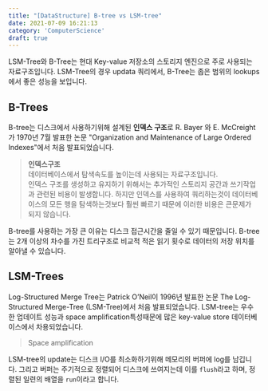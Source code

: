 ```yaml
---
title: "[DataStructure] B-tree vs LSM-tree"
date: 2021-07-09 16:21:13
category: 'ComputerScience'
draft: true
---
```


LSM-Tree와 B-Tree는 현대 Key-value 저장소의 스토리지 엔진으로 주로 사용되는 자료구조입니다. LSM-Tree의 경우 updata 쿼리에서, B-Tree는 좁은 범위의 lookups에서 좋은 성능을 보입니다.

## B-Trees
B-tree는 디스크에서 사용하기위해 설계된 **인덱스 구조**로 R. Bayer 와 E. McCreight가 1970년 7월 발표한 논문 "Organization and Maintenance of Large Ordered Indexes"에서 처음 발표되었습니다.

>**인덱스구조**  
> 데이터베이스에서 탐색속도를 높이는데 사용되는 자료구조입니다.  
> 인덱스 구조를 생성하고 유지하기 위해서는 추가적인 스토리지 공간과 쓰기작업과 관련된 비용이 발생합니다. 하지만 인덱스를 사용하여 쿼리하는것이 데이터베이스의 모든 행을 탐색하는것보다 훨씬 빠르기 때문에 이러한 비용은 큰문제가 되지 않습니다.

B-tree를 사용하는 가장 큰 이유는 디스크 접근시간을 줄일 수 있기 때문입니다. B-tree는 2개 이상의 차수를 가진 트리구조로 비교적 적은 읽기 횟수로 데이터의 저장 위치를 알아낼 수 있습니다.  



## LSM-Trees
Log-Structured Merge Tree는 Patrick O’Neil이 1996년 발표한 논문 The Log-Structured Merge-Tree (LSM-Tree)에서 처음 발표되었습니다. LSM-tree는 우수한 업데이트 성능과 space amplification특성때문에 많은 key-value store 데이터베이스에서 차용되었습니다.

> Space amplification
> 

LSM-tree의 update는 디스크 I/O를 최소화하기위해 메모리의 버퍼에 log를 남깁니다. 그리고 버퍼는 주기적으로 정렬되어 디스크에 쓰여지는데 이를 `flush`라고 하며, 정렬된 일련의 배열을 `run`이라고 합니다.
